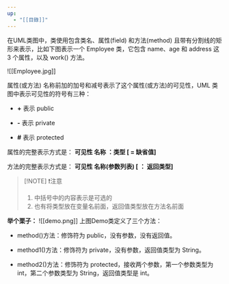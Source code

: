```yaml
---
up:
  - "[[目錄]]"
---
```

在UML类图中，类使用包含类名、属性(field) 和方法(method) 且带有分割线的矩形来表示，比如下图表示一个 Employee 类，它包含 name、age 和 address 这 3 个属性，以及 work() 方法。

![[Employee.jpg]]

属性(或方法) 名称前加的加号和减号表示了这个属性(或方法)的可见性，UML 类图中表示可见性的符号有三种：

- **+** 表示 public

- **-** 表示 private

- **#** 表示 protected

属性的完整表示方式是： **可见性 名称 ：类型 [ = 缺省值]**

方法的完整表示方式是： **可见性 名称(参数列表) [ ： 返回类型]**


> [!NOTE] ❗注意
> 1. 中括号中的内容表示是可选的
> 2. 也有将类型放在变量名前面，返回值类型放在方法名前面

**举个栗子：**
![[demo.png]]
上图Demo类定义了三个方法：

- method()方法：修饰符为 public，没有参数，没有返回值。

- method1()方法：修饰符为 private，没有参数，返回值类型为 String。

- method2()方法：修饰符为 protected，接收两个参数，第一个参数类型为 int，第二个参数类型为 String，返回值类型是 int。